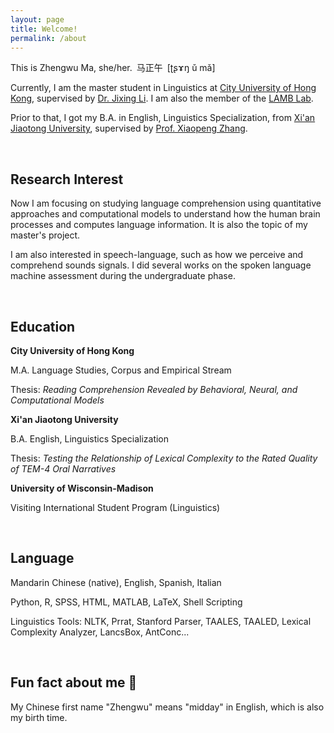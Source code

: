 ```yaml
---
layout: page
title: Welcome!
permalink: /about
---
```


This is Zhengwu Ma, she/her.&ensp;马正午&ensp;[ʈʂɤŋ ǔ mǎ]

Currently, I am the master student in Linguistics at [City University of Hong Kong](https://www.cityu.edu.hk/), supervised by [Dr. Jixing Li](https://jixing-li.github.io/). I am also the member of the [LAMB Lab](https://compneurolinglab.github.io/).

Prior to that, I got my B.A. in English, Linguistics Specialization, from [Xi'an Jiaotong University](http://www.xjtu.edu.cn), supervised by [Prof. Xiaopeng Zhang](http://gr.xjtu.edu.cn/en/web/zhangxp).

<br>

## Research Interest

Now I am focusing on studying language comprehension using quantitative approaches and computational models to understand how the human brain processes and computes language information. It is also the topic of my master's project.  

I am also interested in speech-language, such as how we perceive and comprehend sounds signals. I did several works on the spoken language machine assessment during the undergraduate phase.

<br>

## Education

<b> City University of Hong Kong</b><br />

M.A. Language Studies, Corpus and Empirical Stream <br>

Thesis: <i> Reading Comprehension Revealed by Behavioral, Neural, and Computational Models </i> 

<b> Xi'an Jiaotong University</b><br />

B.A. English, Linguistics Specialization <br>

Thesis: <i> Testing the Relationship of Lexical Complexity to the Rated Quality of TEM-4 Oral Narratives </i>

<b> University of Wisconsin-Madison</b><br />

Visiting International Student Program (Linguistics)

<br>

## Language

Mandarin Chinese (native), English, Spanish, Italian

Python, R, SPSS, HTML, MATLAB, LaTeX, Shell Scripting

Linguistics Tools: NLTK, Prrat, Stanford Parser, TAALES, TAALED, Lexical Complexity Analyzer, LancsBox, AntConc...

 <br>
 
## Fun fact about me 🥳

My Chinese first name "Zhengwu" means "midday" in English, which is also my birth time.  
